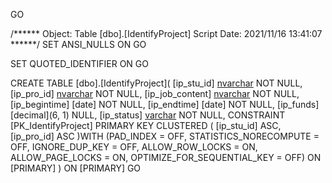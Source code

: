 
GO

/****** Object:  Table [dbo].[IdentifyProject]    Script Date: 2021/11/16 13:41:07 ******/
SET ANSI_NULLS ON
GO

SET QUOTED_IDENTIFIER ON
GO

CREATE TABLE [dbo].[IdentifyProject](
	[ip_stu_id] [nvarchar](20) NOT NULL,
	[ip_pro_id] [nvarchar](20) NOT NULL,
	[ip_job_content] [nvarchar](100) NOT NULL,
	[ip_begintime] [date] NOT NULL,
	[ip_endtime] [date] NOT NULL,
	[ip_funds] [decimal](6, 1) NULL,
	[ip_status] [varchar](1) NOT NULL,
 CONSTRAINT [PK_IdentifyProject] PRIMARY KEY CLUSTERED 
(
	[ip_stu_id] ASC,
	[ip_pro_id] ASC
)WITH (PAD_INDEX = OFF, STATISTICS_NORECOMPUTE = OFF, IGNORE_DUP_KEY = OFF, ALLOW_ROW_LOCKS = ON, ALLOW_PAGE_LOCKS = ON, OPTIMIZE_FOR_SEQUENTIAL_KEY = OFF) ON [PRIMARY]
) ON [PRIMARY]
GO

